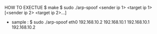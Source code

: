 HOW TO EXECTUE
$ make
$ sudo ./arp-spoof <interface> <sender ip 1> <target ip 1> [<sender ip 2> <target ip 2>...]

- sample : $ sudo ./arp-spoof eth0 192.168.10.2 192.168.10.1 192.168.10.1 192.168.10.2